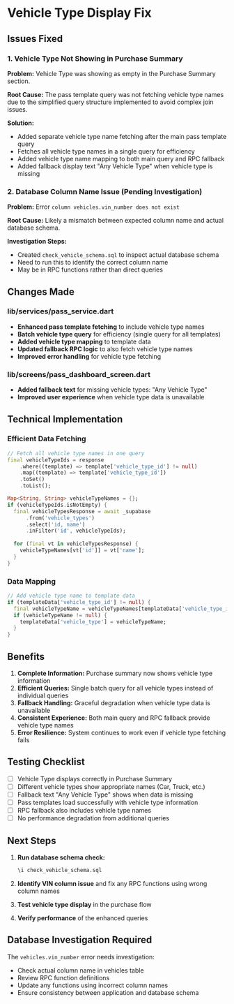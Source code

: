 # Vehicle Type Display Fix

## Issues Fixed

### 1. Vehicle Type Not Showing in Purchase Summary
**Problem:** Vehicle Type was showing as empty in the Purchase Summary section.

**Root Cause:** The pass template query was not fetching vehicle type names due to the simplified query structure implemented to avoid complex join issues.

**Solution:**
- Added separate vehicle type name fetching after the main pass template query
- Fetches all vehicle type names in a single query for efficiency
- Added vehicle type name mapping to both main query and RPC fallback
- Added fallback display text "Any Vehicle Type" when vehicle type is missing

### 2. Database Column Name Issue (Pending Investigation)
**Problem:** Error `column vehicles.vin_number does not exist`

**Root Cause:** Likely a mismatch between expected column name and actual database schema.

**Investigation Steps:**
- Created `check_vehicle_schema.sql` to inspect actual database schema
- Need to run this to identify the correct column name
- May be in RPC functions rather than direct queries

## Changes Made

### lib/services/pass_service.dart
- **Enhanced pass template fetching** to include vehicle type names
- **Batch vehicle type query** for efficiency (single query for all templates)
- **Added vehicle type mapping** to template data
- **Updated fallback RPC logic** to also fetch vehicle type names
- **Improved error handling** for vehicle type fetching

### lib/screens/pass_dashboard_screen.dart
- **Added fallback text** for missing vehicle types: "Any Vehicle Type"
- **Improved user experience** when vehicle type data is unavailable

## Technical Implementation

### Efficient Data Fetching
```dart
// Fetch all vehicle type names in one query
final vehicleTypeIds = response
    .where((template) => template['vehicle_type_id'] != null)
    .map((template) => template['vehicle_type_id'])
    .toSet()
    .toList();

Map<String, String> vehicleTypeNames = {};
if (vehicleTypeIds.isNotEmpty) {
  final vehicleTypesResponse = await _supabase
      .from('vehicle_types')
      .select('id, name')
      .inFilter('id', vehicleTypeIds);
  
  for (final vt in vehicleTypesResponse) {
    vehicleTypeNames[vt['id']] = vt['name'];
  }
}
```

### Data Mapping
```dart
// Add vehicle type name to template data
if (templateData['vehicle_type_id'] != null) {
  final vehicleTypeName = vehicleTypeNames[templateData['vehicle_type_id']];
  if (vehicleTypeName != null) {
    templateData['vehicle_type'] = vehicleTypeName;
  }
}
```

## Benefits

1. **Complete Information:** Purchase summary now shows vehicle type information
2. **Efficient Queries:** Single batch query for all vehicle types instead of individual queries
3. **Fallback Handling:** Graceful degradation when vehicle type data is unavailable
4. **Consistent Experience:** Both main query and RPC fallback provide vehicle type names
5. **Error Resilience:** System continues to work even if vehicle type fetching fails

## Testing Checklist

- [ ] Vehicle Type displays correctly in Purchase Summary
- [ ] Different vehicle types show appropriate names (Car, Truck, etc.)
- [ ] Fallback text "Any Vehicle Type" shows when data is missing
- [ ] Pass templates load successfully with vehicle type information
- [ ] RPC fallback also includes vehicle type names
- [ ] No performance degradation from additional queries

## Next Steps

1. **Run database schema check:**
   ```sql
   \i check_vehicle_schema.sql
   ```

2. **Identify VIN column issue** and fix any RPC functions using wrong column names

3. **Test vehicle type display** in the purchase flow

4. **Verify performance** of the enhanced queries

## Database Investigation Required

The `vehicles.vin_number` error needs investigation:
- Check actual column name in vehicles table
- Review RPC function definitions
- Update any functions using incorrect column names
- Ensure consistency between application and database schema